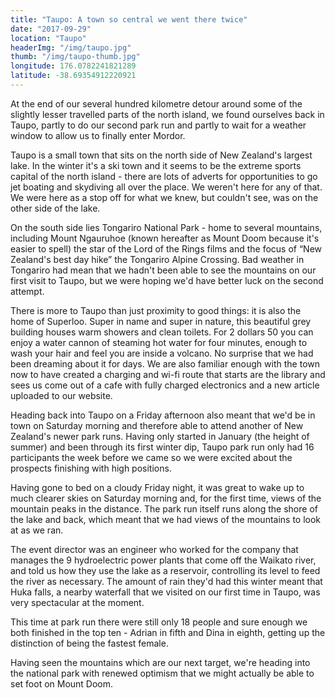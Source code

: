 ```yaml
---
title: "Taupo: A town so central we went there twice"
date: "2017-09-29"
location: "Taupo"
headerImg: "/img/taupo.jpg"
thumb: "/img/taupo-thumb.jpg"
longitude: 176.0782241821289
latitude: -38.69354912220921
---
```


At the end of our several hundred kilometre detour around some of the slightly lesser travelled parts of the north island, we found ourselves back in Taupo, partly to do our second park run and partly to wait for a weather window to allow us to finally enter Mordor.

Taupo is a small town that sits on the north side of New Zealand's largest lake. In the winter it's a ski town and it seems to be the extreme sports capital of the north island - there are lots of adverts for opportunities to go jet boating and skydiving all over the place. We weren't here for any of that. We were here as a stop off for what we knew, but couldn't see, was on the other side of the lake.

On the south side lies Tongariro National Park - home to several mountains, including Mount Ngauruhoe (known hereafter as Mount Doom because it's easier to spell) the star of the Lord of the Rings films and the focus of “New Zealand's best day hike” the Tongariro Alpine Crossing. Bad weather in Tongariro had mean that we hadn't been able to see the mountains on our first visit to Taupo, but we were hoping we'd have better luck on the second attempt.

There is more to Taupo than just proximity to good things: it is also the home of Superloo. Super in name and super in nature, this beautiful grey building houses warm showers and clean toilets. For 2 dollars 50 you can enjoy a water cannon of steaming hot water for four minutes, enough to wash your hair and feel you are inside a volcano. No surprise that we had been dreaming about it for days. We are also familiar enough with the town now to have created a charging and wi-fi route that starts are the library and sees us come out of a cafe with fully charged electronics and a new article uploaded to our website.

<div><photo url="/img/superloo.jpg"></photo></div>

Heading back into Taupo on a Friday afternoon also meant that we'd be in town on Saturday morning and therefore able to attend another of New Zealand's newer park runs. Having only started in January (the height of summer) and been through its first winter dip, Taupo park run only had 16 participants the week before we came so we were excited about the prospects finishing with high positions.

Having gone to bed on a cloudy Friday night, it was great to wake up to much clearer skies on Saturday morning and, for the first time, views of the mountain peaks in the distance. The park run itself runs along the shore of the lake and back, which meant that we had views of the mountains to look at as we ran.

<div><photo url="/img/taupo-parkrun.jpg" caption="The lakeside path of Taupo Park Run"></photo></div>

The event director was an engineer who worked for the company that manages the 9 hydroelectric power plants that come off the Waikato river, and told us how they use the lake as a reservoir, controlling its level to feed the river as necessary. The amount of rain they'd had this winter meant that Huka falls, a nearby waterfall that we visited on our first time in Taupo, was very spectacular at the moment.

<div><photo url="/img/huka-falls.jpg" caption="Huka Falls, 9km out of Taupo"></photo></div>

This time at park run there were still only 18 people and sure enough we both finished in the top ten - Adrian in fifth and Dina in eighth, getting up the distinction of being the fastest female.

Having seen the mountains which are our next target, we're heading into the national park with renewed optimism that we might actually be able to set foot on Mount Doom.

